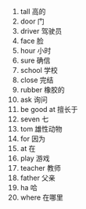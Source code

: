 1. tall				高的
2. door				门
3. driver				驾驶员
4. face				脸
5. hour				小时
6. sure				确信
7. school				学校
8. close				完结
9. rubber				橡胶的
10. ask				询问
11. be good at			擅长于
12. seven				七
13. tom				雄性动物
14. for				因为
15. at					在
16. play				游戏
17. teacher			教师
18. father			父亲
19. ha					哈
20. where				在哪里